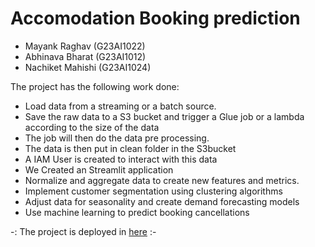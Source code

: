 # Accomodation Booking prediction

- Mayank Raghav (G23AI1022)
- Abhinava Bharat (G23AI1012)
- Nachiket Mahishi (G23AI1024)

The project has the following work done:

- Load data from a streaming or a batch source.
- Save the raw data to a S3 bucket and trigger a Glue job or a lambda according to the size of the data
- The job will then do the data pre processing.
- The data is then put in clean folder in the S3bucket
- A IAM User is created to interact with this data
- We Created an Streamlit application
- Normalize and aggregate data to create new features and metrics.
- Implement customer segmentation using clustering algorithms
- Adjust data for seasonality and create demand forecasting models
- Use machine learning to predict booking cancellations

-: The project is deployed in [here](https://huggingface.co/spaces/mayankraghav/Capstone_project) :- 
